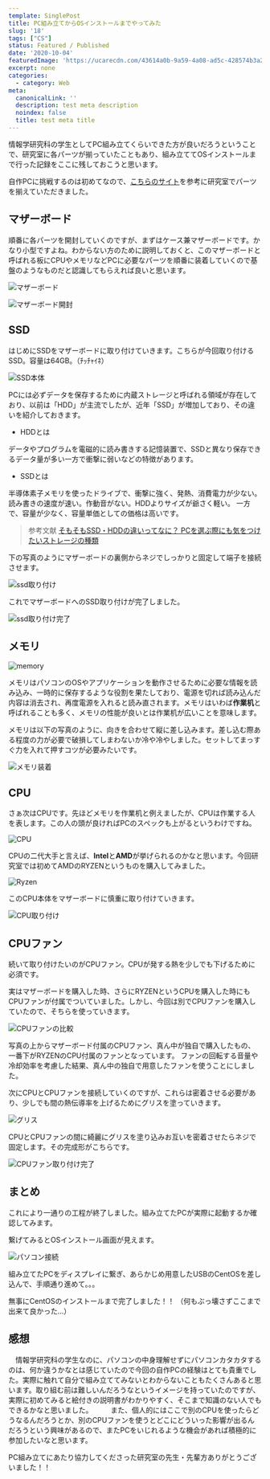 ```yaml
---
template: SinglePost
title: PC組み立てからOSインストールまでやってみた
slug: '18'
tags: ["CS"]
status: Featured / Published
date: '2020-10-04'
featuredImage: 'https://ucarecdn.com/43614a0b-9a59-4a08-ad5c-428574b3a2c4/'
excerpt: none
categories:
  - category: Web
meta:
  canonicalLink: ''
  description: test meta description
  noindex: false
  title: test meta title
---
```

情報学研究科の学生としてPC組み立てくらいできた方が良いだろうということで、研究室に各パーツが揃っていたこともあり、組み立ててOSインストールまで行った記録をここに残しておこうと思います。

自作PCに挑戦するのは初めてなので、[こちらのサイト](https://www.ark-pc.co.jp/bto/customizer/?pc_id=1167)を参考に研究室でパーツを揃えていただきました。

## マザーボード
順番に各パーツを開封していくのですが、まずはケース兼マザーボードです。かなり小型ですよね。わからない方のために説明しておくと、このマザーボードと呼ばれる板にCPUやメモリなどPCに必要なパーツを順番に装着していくので基盤のようなものだと認識してもらえれば良いと思います。

![マザーボード](./images/img-18/box.jpg)

![マザーボード開封](./images/img-18/box_content.jpg)



## SSD
はじめにSSDをマザーボードに取り付けていきます。こちらが今回取り付けるSSD。容量は64GB。（ﾁｯﾁｬｲﾈ）

![SSD本体](./images/img-18/ssd.jpg)

PCには必ずデータを保存するために内蔵ストレージと呼ばれる領域が存在しており、以前は「HDD」が主流でしたが、近年「SSD」が増加しており、その違いを紹介しておきます。

- HDDとは

データやプログラムを電磁的に読み書きする記憶装置で、SSDと異なり保存できるデータ量が多い一方で衝撃に弱いなどの特徴があります。

- SSDとは

半導体素子メモリを使ったドライブで、衝撃に強く、発熱、消費電力が少ない。読み書きの速度が速い。作動音がない。HDDよりサイズが爺さく軽い。
一方で、容量が少なく、容量単価としての価格は高いです。

> 参考文献 [そもそもSSD・HDDの違いってなに？ PCを選ぶ際にも気をつけたいストレージの種類](https://www.pro.logitec.co.jp/about_hdd/hddssd/0718/)


下の写真のようにマザーボードの裏側からネジでしっかりと固定して端子を接続させます。

![ssd取り付け](./images/img-18/ssd2.jpg)

これでマザーボードへのSSD取り付けが完了しました。

![ssd取り付け完了](./images/img-18/ssd3.jpg)

## メモリ

![memory](./images/img-18/memory.jpg)

メモリはパソコンのOSやアプリケーションを動作させるために必要な情報を読み込み、一時的に保存するような役割を果たしており、電源を切れば読み込んだ内容は消去され、再度電源を入れると読み直されます。メモリはいわば**作業机**と呼ばれることも多く、メモリの性能が良いとは作業机が広いことを意味します。

メモリは以下の写真のように、向きを合わせて縦に差し込みます。差し込む際ある程度の力が必要で破損してしまわないか冷や冷やしました。セットしてまっすぐ力を入れて押すコツが必要みたいです。

![メモリ装着](./images/img-18/stand_memory.jpg)

## CPU
さぁ次はCPUです。先ほどメモリを作業机と例えましたが、CPUは作業する人を表します。この人の頭が良ければPCのスペックも上がるというわけですね。

![CPU](./images/img-18/cpu.jpg)

CPUの二代大手と言えば、**Intel**と**AMD**が挙げられるのかなと思います。今回研究室では初めてAMDのRYZENというものを購入してみました。

![Ryzen](./images/img-18/ryzen.jpg)

このCPU本体をマザーボードに慎重に取り付けていきます。

![CPU取り付け](./images/img-18/cpu3.jpg)

## CPUファン
続いて取り付けたいのがCPUファン。CPUが発する熱を少しでも下げるために必須です。

実はマザーボードを購入した時、さらにRYZENというCPUを購入した時にもCPUファンが付属でついていました。しかし、今回は別でCPUファンを購入していたので、そちらを使っていきます。

![CPUファンの比較](./images/img-18/cpufan.jpg)

写真の上からマザーボード付属のCPUファン、真ん中が独自で購入したもの、一番下がRYZENのCPU付属のファンとなっています。
ファンの回転する音量や冷却効率を考慮した結果、真ん中の独自で用意したファンを使うことにしました。

次にCPUとCPUファンを接続していくのですが、これらは密着させる必要があり、少しでも間の熱伝導率を上げるためにグリスを塗っていきます。

![グリス](./images/img-18/grease2.jpg)

CPUとCPUファンの間に綺麗にグリスを塗り込みお互いを密着させたらネジで固定します。その完成形がこちらです。

![CPUファン取り付け完了](./images/img-18/cpufan_attached.jpg)

## まとめ

これにより一通りの工程が終了しました。組み立てたPCが実際に起動するか確認してみます。

繋げてみるとOSインストール画面が見えます。

![パソコン接続](./images/img-18/complete.jpg)

組み立てたPCをディスプレイに繋ぎ、あらかじめ用意したUSBのCentOSを差し込んで、手順通り進めて。。。

無事にCentOSのインストールまで完了しました！！
（何もぶっ壊さずここまで出来て良かった...）


## 感想
　情報学研究科の学生なのに、パソコンの中身理解せずにパソコンカタカタするのは、何か違うかなとは感じていたので今回の自作PCの経験はとても貴重でした。実際に触れて自分で組み立ててみないとわからないこともたくさんあると思います。取り組む前は難しいんだろうなというイメージを持っていたのですが、実際に初めてみると絵付きの説明書がわかりやすく、そこまで知識のない人でもできるかなと思いました。
　
　また、個人的にはここで別のCPUを使ったらどうなるんだろうとか、別のCPUファンを使うとどこにどういった影響が出るんだろうという興味があるので、またPCをいじれるような機会があれば積極的に参加したいなと思います。

PC組み立てにあたり協力してくださった研究室の先生・先輩方ありがとうございました！！
